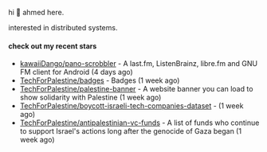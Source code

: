 hi 👋 ahmed here.

interested in distributed systems.

#### check out my recent stars

- [kawaiiDango/pano-scrobbler](https://github.com/kawaiiDango/pano-scrobbler) - A last.fm, ListenBrainz, libre.fm and GNU FM client for Android (4 days ago)
- [TechForPalestine/badges](https://github.com/TechForPalestine/badges) - Badges (1 week ago)
- [TechForPalestine/palestine-banner](https://github.com/TechForPalestine/palestine-banner) - A website banner you can load to show solidarity with Palestine (1 week ago)
- [TechForPalestine/boycott-israeli-tech-companies-dataset](https://github.com/TechForPalestine/boycott-israeli-tech-companies-dataset) -  (1 week ago)
- [TechForPalestine/antipalestinian-vc-funds](https://github.com/TechForPalestine/antipalestinian-vc-funds) - A list of funds who continue to support Israel&#39;s actions long after the genocide of Gaza began (1 week ago)

